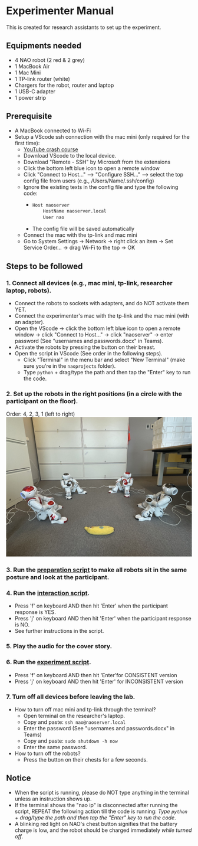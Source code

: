 # Experimenter Manual
This is created for research assistants to set up the experiment.
## Equipments needed
- 4 NAO robot (2 red & 2 grey)
- 1 MacBook Air
- 1 Mac Mini
- 1 TP-link router (white) 
- Chargers for the robot, router and laptop 
- 1 USB-C adapter
- 1 power strip

## Prerequisite
  - A MacBook connected to Wi-Fi
  - Setup a VScode ssh connection with the mac mini (only required for the first time):
    - [YouTube crash course](https://www.youtube.com/watch?v=cOopQQIL8JU)
    - Download VScode to the local device.
    - Download "Remote - SSH" by Microsoft from the extensions
    - Click the bottom left blue icon to open a remote window
    - Click "Connect to Host..." --> "Configure SSH..." --> select the top config file from users (e.g., /Users/Name/.ssh/config)
    - Ignore the existing texts in the config file and type the following code:
      - ```bash
        Host naoserver
            HostName naoserver.local
            User nao
        ```
      - The config file will be saved automatically
    - Connect the mac with the tp-link and mac mini
    - Go to System Settings -> Network -> right click an item -> Set Service Order... -> drag Wi-Fi to the top -> OK
## Steps to be followed

### 1. Connect all devices (e.g., mac mini, tp-link, researcher laptop, robots).
  - Connect the robots to sockets with adapters, and do NOT activate them YET.
  - Connect the experimenter's mac with the tp-link and the mac mini (with an adapter).
  - Open the VScode -> click the bottom left blue icon to open a remote window -> click "Connect to Host..." -> click "naoserver" -> enter password (See "usernames and passwords.docx" in Teams).
  - Activate the robots by pressing the button on their breast.
  - Open the script in VScode (See order in the following steps).
    - Click "Terminal" in the menu bar and select "New Terminal" (make sure you're in the `naoprojects` folder).
    - Type `python` + drag/type the path and then tap the "Enter" key to run the code.
  
### 2. Set up the robots in the right positions (in a circle with the participant on the floor).
Order: 4, 2, 3, 1 (left to right)
![robotsetup](https://github.com/UvA-CW-Robo-research/Multi-Nao-Speech-Orchestration/blob/main/robotsetup.jpeg)

### 3. Run the [preparation script](https://github.com/UvA-CW-Robo-research/Multi-Nao-Speech-Orchestration/blob/main/scripts/nao_preparation.py) to make all robots sit in the same posture and look at the participant.

### 4. Run the [interaction script](https://github.com/UvA-CW-Robo-research/Multi-Nao-Speech-Orchestration/blob/main/scripts/nao_interactions.py).
- Press 'f' on keyboard AND then hit 'Enter' when the participant response is YES.
- Press 'j' on keyboard AND then hit 'Enter' when the participant response is NO.
- See further instructions in the script.
  
### 5. Play the audio for the cover story.

### 6. Run the [experiment script](https://github.com/UvA-CW-Robo-research/Multi-Nao-Speech-Orchestration/blob/main/scripts/nao_experiment.py).
- Press 'f' on keyboard AND then hit 'Enter'for CONSISTENT version
- Press 'j' on keyboard AND then hit 'Enter' for INCONSISTENT version

### 7. Turn off all devices before leaving the lab.
  - How to turn off mac mini and tp-link through the terminal?
    - Open terminal on the researcher's laptop.
    - Copy and paste: `ssh nao@naoserver.local`
    - Enter the password (See "usernames and passwords.docx" in Teams)
    - Copy and paste: `sudo shutdown -h now`
    - Enter the same password.
  - How to turn off the robots?
    - Press the button on their chests for a few seconds.
  
## Notice
- When the script is running, please do NOT type anything in the terminal unless an instruction shows up.
- If the terminal shows the "nao ip" is disconnected after running the script, REPEAT the following action till the code is running: *Type `python` + drag/type the path and then tap the "Enter" key to run the code*.
- A blinking red light on NAO's chest button signifies that the battery charge is low, and the robot should be charged immediately *while turned off*.





